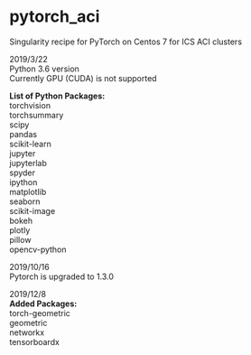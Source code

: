 # pytorch_aci
Singularity recipe for PyTorch on Centos 7 for ICS ACI clusters

2019/3/22  
Python 3.6 version  
Currently GPU (CUDA) is not supported

**List of Python Packages:**  
torchvision \
torchsummary \
scipy \
pandas \
scikit-learn \
jupyter \
jupyterlab \
spyder \
ipython \
matplotlib \
seaborn \
scikit-image \
bokeh \
plotly \
pillow \
opencv-python

2019/10/16  
Pytorch is upgraded to 1.3.0

2019/12/8  
**Added Packages:**  
torch-geometric \
geometric \
networkx \
tensorboardx
